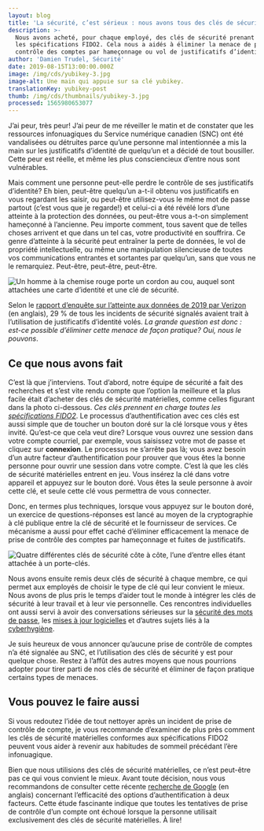 ```yaml
---
layout: blog
title: 'La sécurité, c’est sérieux : nous avons tous des clés de sécurité au SNC'
description: >-
  Nous avons acheté, pour chaque employé, des clés de sécurité prenant en charge
  les spécifications FIDO2. Cela nous a aidés à éliminer la menace de prise de
  contrôle des comptes par hameçonnage ou vol de justificatifs d’identité.
author: 'Damien Trudel, Sécurité'
date: 2019-08-15T13:00:00.000Z
image: /img/cds/yubikey-3.jpg
image-alt: Une main qui appuie sur sa clé yubikey.
translationKey: yubikey-post
thumb: /img/cds/thumbnails/yubikey-3.jpg
processed: 1565980653077
---
```

J’ai peur, très peur! J’ai peur de me réveiller le matin et de constater que les ressources infonuagiques du Service numérique canadien (SNC) ont été vandalisées ou détruites parce qu’une personne mal intentionnée a mis la main sur les justificatifs d’identité de quelqu’un et a décidé de tout bousiller. Cette peur est réelle, et même les plus consciencieux d’entre nous sont vulnérables.

Mais comment une personne peut-elle perdre le contrôle de ses justificatifs d’identité? Eh bien, peut-être quelqu’un a-t-il obtenu vos justificatifs en vous regardant les saisir, ou peut-être utilisez-vous le même mot de passe partout (c’est vous que je regarde!) et celui-ci a été révélé lors d’une atteinte à la protection des données, ou peut-être vous a-t-on simplement hameçonné à l’ancienne. Peu importe comment, tous savent que de telles choses arrivent et que dans un tel cas, votre productivité en souffrira. Ce genre d’atteinte à la sécurité peut entraîner la perte de données, le vol de propriété intellectuelle, ou même une manipulation silencieuse de toutes vos communications entrantes et sortantes par quelqu’un, sans que vous ne le remarquiez. Peut-être, peut-être, peut-être.

![Un homme à la chemise rouge porte un cordon au cou, auquel sont attachées une carte d’identité et une clé de sécurité.](https://cds-website-assets-prod.s3.ca-central-1.amazonaws.com/yubikey_1_ae675759bd.jpg)

Selon le [rapport d’enquête sur l’atteinte aux données de 2019 par Verizon](https://enterprise.verizon.com/resources/reports/2019-data-breach-investigations-report.pdf) (en anglais), 29 % de tous les incidents de sécurité signalés avaient trait à l’utilisation de justificatifs d’identité volés. _La grande question est donc : est-ce possible d’éliminer cette menace de façon pratique? Oui, nous le pouvons_.

## Ce que nous avons fait

C’est là que j’interviens. Tout d’abord, notre équipe de sécurité a fait des recherches et s’est vite rendu compte que l’option la meilleure et la plus facile était d’acheter des clés de sécurité matérielles, comme celles figurant dans la photo ci-dessous. _Ces clés prennent en charge toutes les [spécifications FIDO2](https://fidoalliance.org/fido2/)_. Le processus d’authentification avec ces clés est aussi simple que de toucher un bouton doré sur la clé lorsque vous y êtes invité. Qu’est-ce que cela veut dire? Lorsque vous ouvrez une session dans votre compte courriel, par exemple, vous saisissez votre mot de passe et cliquez sur **connexion**. Le processus ne s’arrête pas là; vous avez besoin d’un autre facteur d’authentification pour prouver que vous êtes la bonne personne pour ouvrir une session dans votre compte. C’est là que les clés de sécurité matérielles entrent en jeu. Vous insérez la clé dans votre appareil et appuyez sur le bouton doré. Vous êtes la seule personne à avoir cette clé, et seule cette clé vous permettra de vous connecter.

Donc, en termes plus techniques, lorsque vous appuyez sur le bouton doré, un exercice de questions-réponses est lancé au moyen de la cryptographie à clé publique entre la clé de sécurité et le fournisseur de services. Ce mécanisme a aussi pour effet caché d’éliminer efficacement la menace de prise de contrôle des comptes par hameçonnage et fuites de justificatifs.

![Quatre différentes clés de sécurité côte à côte, l’une d’entre elles étant attachée à un porte-clés.](https://cds-website-assets-prod.s3.ca-central-1.amazonaws.com/yubikey_4_213907f375.jpg)

Nous avons ensuite remis deux clés de sécurité à chaque membre, ce qui permet aux employés de choisir le type de clé qui leur convient le mieux. Nous avons de plus pris le temps d’aider tout le monde à intégrer les clés de sécurité à leur travail et à leur vie personnelle. Ces rencontres individuelles ont aussi servi à avoir des conversations sérieuses sur la [sécurité des mots de passe](https://www.canada.ca/fr/gouvernement/systeme/gouvernement-numerique/orientation-sur-mots-passe.html), les [mises à jour logicielles](https://cyber.gc.ca/fr/correctifs-aux-applications-et-aux-se) et d’autres sujets liés à la [cyberhygiène](https://www.pensezcybersecurite.gc.ca/). 

Je suis heureux de vous annoncer qu’aucune prise de contrôle de comptes n’a été signalée au SNC, et l’utilisation des clés de sécurité y est pour quelque chose. Restez à l’affût des autres moyens que nous pourrions adopter pour tirer parti de nos clés de sécurité et éliminer de façon pratique certains types de menaces.

## Vous pouvez le faire aussi

Si vous redoutez l’idée de tout nettoyer après un incident de prise de contrôle de compte, je vous recommande d’examiner de plus près comment les clés de sécurité matérielles conformes aux spécifications FIDO2 peuvent vous aider à revenir aux habitudes de sommeil précédant l’ère infonuagique.

Bien que nous utilisions des clés de sécurité matérielles, ce n’est peut-être pas ce qui vous convient le mieux. Avant toute décision, nous vous recommandons de consulter cette récente [recherche de Google](https://security.googleblog.com/2019/05/new-research-how-effective-is-basic.html) (en anglais) concernant l’efficacité des options d’authentification à deux facteurs. Cette étude fascinante indique que toutes les tentatives de prise de contrôle d’un compte ont échoué lorsque la personne utilisait exclusivement des clés de sécurité matérielles. À lire!


